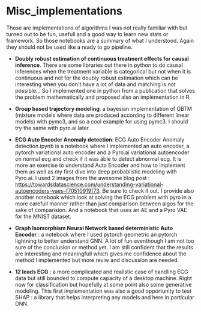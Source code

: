 # Misc_implementations

Those are implementations of algorithms I was not really familiar with but turned out to be fun, usefull and a good way to learn new stats or framework. So those notebooks are a summary of what I understood. Again they should not be used like a ready to go pipeline.

- **Doubly robust estimation of continuous treatment effects for causal inference**. There are some libraries out there in python to do causal inferences when the treatment variable is categorical but not when it is continuous and not for the doubly robust estimation which can be interesting when you don't have a lot of data and matching is not possible... So I implemented one in python from a publication that solves the problem mathematically and proposed also an implementation in R.

- **Group based trajectory modeling**: a bayesian implementation of GBTM (mixture models where data are produced according to different linear models) with pymc3, and so a cool example for using pymc3. I should try the same with pyro.ai later.

- **ECG Auto Encoder Anomaly detection**: ECG Auto Encoder Anomaly detection.ipynb is a notebook where I implemented an auto encoder, a pytorch variational auto encoder and a Pyro.ai variational autoencoder on normal ecg and check if it was able to detect abnormal ecg. It is more an exercise to understand Auto Encoder and how to implement them as well as my first dive into deep probablistic modeling with Pyro.ai. I used 2 images from the awesome blog post : https://towardsdatascience.com/understanding-variational-autoencoders-vaes-f70510919f73. Be sure to check it out. I provide also another notebook which look at solving the ECG problem with pyro in a more carefull manner rather than just comparison between algos for the sake of comparision. And a notebook that uses an AE and a Pyro VAE for the MNIST dataset.

- **Graph Isomorphism Neural Network based deterministic Auto Encoder** : a notebook where I used pytorch geometric an pytorch lightning to better understand GNN. A lot of fun eventhough I am not too sure of the conclusion or method yet. I am still confident that the results are interesting and meaningfull which gives me confidence about the method I implemented but more reviw and discussion are needed.

- **12 leads ECG** : a more complicated and realistic case of handling ECG data but still bounded to compute capacity of a desktop machine. Right now for classification but hopefully at some point also some generative modeling. This first implementation was also a good opportunity to test SHAP : a library that helps interpreting any models and here in particular DNN.
